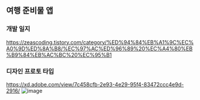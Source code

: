 ## 여행 준비물 앱

### 개발 일지
https://zeascoding.tistory.com/category/%ED%94%84%EB%A1%9C%EC%A0%9D%ED%8A%B8/%EC%97%AC%ED%96%89%20%EC%A4%80%EB%B9%84%EB%AC%BC%20%EC%95%B1

### 디자인 프로토 타입
https://xd.adobe.com/view/7c458cfb-2e93-4e29-95f4-83472ccc4e9d-2916/
![image](https://user-images.githubusercontent.com/68819204/168983780-9969c7e3-e67a-49c2-877d-dd341907411b.png)
